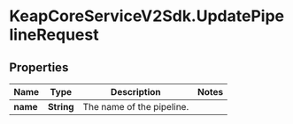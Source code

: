 # KeapCoreServiceV2Sdk.UpdatePipelineRequest

## Properties

Name | Type | Description | Notes
------------ | ------------- | ------------- | -------------
**name** | **String** | The name of the pipeline. | 



